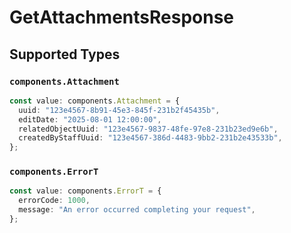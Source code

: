 # GetAttachmentsResponse


## Supported Types

### `components.Attachment`

```typescript
const value: components.Attachment = {
  uuid: "123e4567-8b91-45e3-845f-231b2f45435b",
  editDate: "2025-08-01 12:00:00",
  relatedObjectUuid: "123e4567-9837-48fe-97e8-231b23ed9e6b",
  createdByStaffUuid: "123e4567-386d-4483-9bb2-231b2e43533b",
};
```

### `components.ErrorT`

```typescript
const value: components.ErrorT = {
  errorCode: 1000,
  message: "An error occurred completing your request",
};
```

